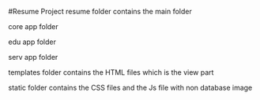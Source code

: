 #Resume Project
resume folder contains the main folder


core app folder 


edu app folder  


serv app folder 

templates folder contains the HTML files which is the view part

static folder contains the CSS files and the Js file with non database image 

